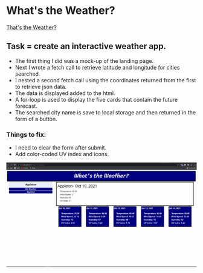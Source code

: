 # What's the Weather?
[That's the Weather?](https://vic-smith.github.io/whats-the-weather/)
## Task = create an interactive weather app.

- The first thing I did was a mock-up of the landing page.
- Next I wrote a fetch call to retrieve latitude and longitude for cities searched.
- I nested a second fetch call using the coordinates returned from the first to retrieve json data.
- The data is displayed added to the html.
- A for-loop is used to display the five cards that contain the future forecast.
- The searched city name is save to local storage and then returned in the form of a button.

### Things to fix:
- I need to clear the form after submit.
- Add color-coded UV index and icons.

![screenshot](assets/images/screenshot.png)